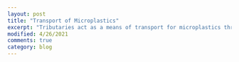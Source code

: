 ```yaml
---
layout: post
title: "Transport of Microplastics"
excerpt: "Tributaries act as a means of transport for microplastics through the Hudson River Water Shed, eventually acting as an input into the Hudson River"
modified: 4/26/2021
comments: true
category: blog
---
```



